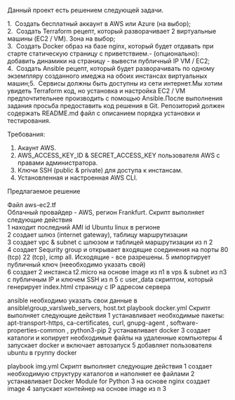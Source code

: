 Данный проект есть решением следующей задачи.

1.  Создать бесплатный аккаунт в AWS или Azure (на выбор);  
2.  Создать Terraform рецепт, который разворачивает 2 виртуальные машины (EC2 / VM). Зона на выбор;  
3.  Создать Docker образ на базе nginx, который будет отдавать при старте статическую страницу с приветствием.- 
(опционально): добавить динамики на страницу - вывести публичный IP VM / EC2;  
4.  Создать Ansible рецепт, который будет разворачивать по одному экземпляру созданного имеджа на обоих инстансах 
виртуальных машин;5.  Сервисы должны быть доступны из сети интернет.Мы хотим увидеть Terraform код, но установка и 
настройка EC2 / VM предпочтительнее производить с помощью Ansible.После выполнения задания просьба предоставить код
решения в Git. Репозиторий должен содержать README.md файл с описанием порядка установки и тестирования.  


Требования:  
1. Акаунт AWS.  
2. AWS_ACCESS_KEY_ID & SECRET_ACCESS_KEY пользователя AWS с правами администратора.  
3. Ключи SSH (public & private) для доступа к инстансам.  
4. Установленная и настроенная AWS CLI.  

Предлагаемое решение   

Файл aws-ec2.tf  
Облачный провайдер -  AWS, регион Frankfurt.
Скрипт выполняет следующие действия  
1 находит последний AMI id Ubuntu linux в регионе  
2 создает шлюз (internet gateway), таблицу маршрутизации  
3 создает vpc & subnet с шлюзом и таблицей маршрутизации из п 2  
4 создает Sequrity group  и открывает входящие соединения на порты 80 (tcp)  22 (tcp), icmp all. Исходящие - все разрешены.
5 импортирует публичный ключ (нееобходимо указать свой)  
6 создает 2 инстанса t2.micro на основе image из п1 в vps  & subnet из п3 с публичным IP и ключем SSH из п 5 
с user_data скриптом, который генерирует index.html страницу с IP адресом сервера  

ansible
необходимо указать свои данные в ansible\group_vars\web_servers, host.txt 
playbook docker.yml
Скрипт выполняет следующие действия
1 устанавливает необходимые пакеты: apt-transport-https, ca-certificates, curl, gnupg-agent
, software-properties-common
, 
python3-pip
2 устанавливает docker
3 создает каталоги и копирует необходимые файлы на удаленные компьютеры
4 запускает docker и включает автозапуск
5 добавляет пользователя ubuntu  в группу docker

playbook img.yml
Скрипт выполняет следующие действия
1 создает необходимую структуру каталогов и наполняет ее файлами
2 устанавливает Docker Module for Python
3 на основе nginx создает image 
4 запускает контейнер на основе image  из п 3
